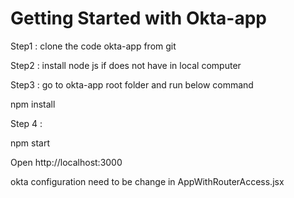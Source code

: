 # Getting Started with Okta-app




Step1 : clone the code okta-app from git

Step2 : install node js if does not have in local computer

Step3 : go to okta-app root folder and run below command

npm install

Step 4 : 

npm start


Open http://localhost:3000 


okta configuration need to be change in AppWithRouterAccess.jsx 




